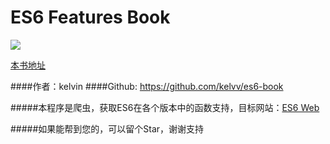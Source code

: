 # ES6 Features Book

![](http://upload-images.jianshu.io/upload_images/1952818-7bd17a9dd6401dc6.jpeg?imageMogr2/auto-orient/strip%7CimageView2/2/w/600)

[本书地址](https://jarvin-guan.gitbooks.io/es6-features/content/)

####作者：kelvin
####Github: https://github.com/kelvv/es6-book

#####本程序是爬虫，获取ES6在各个版本中的函数支持，目标网站：[ES6 Web](http://node.green/)

#####如果能帮到您的，可以留个Star，谢谢支持
